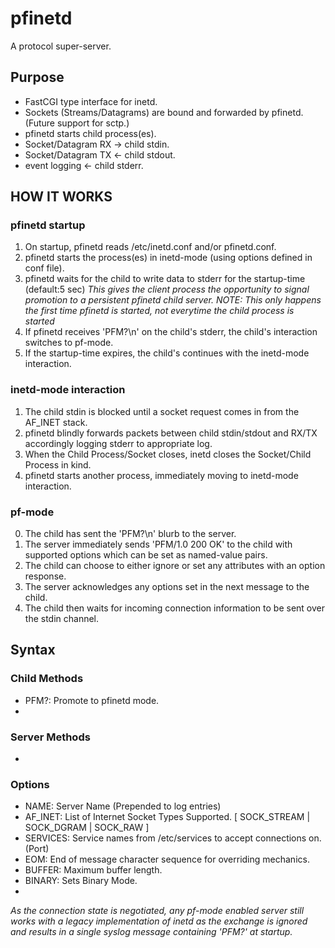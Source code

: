 # pfinetd
A protocol super-server.

## Purpose
 * FastCGI type interface for inetd.
 * Sockets (Streams/Datagrams) are bound and forwarded by pfinetd. (Future support for sctp.)
 * pfinetd starts child process(es).
 * Socket/Datagram RX -> child stdin.
 * Socket/Datagram TX <- child stdout.
 * event logging <- child stderr.
 
## HOW IT WORKS

### pfinetd startup
 1. On startup, pfinetd reads /etc/inetd.conf and/or pfinetd.conf.
 2. pfinetd starts the process(es) in inetd-mode (using options defined in conf file).
 3. pfinetd waits for the child to write data to stderr for the startup-time (default:5 sec)
    *This gives the client process the opportunity to signal promotion to a persistent pfinetd child server.*
    *NOTE: This only happens the first time pfinetd is started, not everytime the child process is started*
 4. If pfinetd receives 'PFM?\n' on the child's stderr, the child's interaction switches to pf-mode.
 5. If the startup-time expires, the child's continues with the inetd-mode interaction.

### inetd-mode interaction
 1. The child stdin is blocked until a socket request comes in from the AF_INET stack.
 2. pfinetd blindly forwards packets between child stdin/stdout and RX/TX accordingly logging stderr to appropriate log.
 3. When the Child Process/Socket closes, inetd closes the Socket/Child Process in kind.
 4. pfinetd starts another process, immediately moving to inetd-mode interaction.

### pf-mode
 0. The child has sent the 'PFM?\n' blurb to the server.
 1. The server immediately sends 'PFM/1.0 200 OK' to the child with supported options which can be set as named-value pairs.
 2. The child can choose to either ignore or set any attributes with an option response.
 3. The server acknowledges any options set in the next message to the child.
 4. The child then waits for incoming connection information to be sent over the stdin channel.
 
## Syntax

### Child Methods
 * PFM?: Promote to pfinetd mode.
 * 

### Server Methods
 * 

### Options
 * NAME: Server Name (Prepended to log entries)
 * AF_INET: List of Internet Socket Types Supported. [ SOCK_STREAM | SOCK_DGRAM | SOCK_RAW ]
 * SERVICES: Service names from /etc/services to accept connections on. (Port)
 * EOM: End of message character sequence for overriding mechanics.
 * BUFFER: Maximum buffer length.
 * BINARY: Sets Binary Mode.
 * 
 
*As the connection state is negotiated, any pf-mode enabled server still works with a legacy implementation of inetd as the exchange is ignored and results in a single syslog message containing 'PFM?' at startup.*
